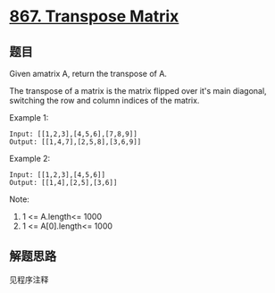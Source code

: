 # [867. Transpose Matrix](https://leetcode.com/problems/transpose-matrix/)

## 题目

Given amatrix A, return the transpose of A.

The transpose of a matrix is the matrix flipped over it's main diagonal, switching the row and column indices of the matrix.

Example 1:

```text
Input: [[1,2,3],[4,5,6],[7,8,9]]
Output: [[1,4,7],[2,5,8],[3,6,9]]
```

Example 2:

```text
Input: [[1,2,3],[4,5,6]]
Output: [[1,4],[2,5],[3,6]]
```

Note:

1. 1 <= A.length<= 1000
1. 1 <= A[0].length<= 1000

## 解题思路

见程序注释
